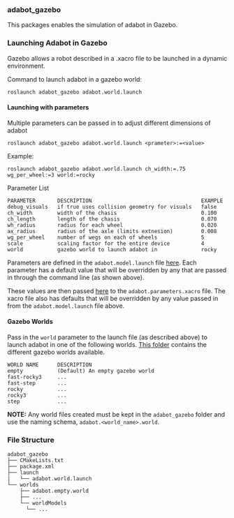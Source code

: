 ### adabot_gazebo

This packages enables the simulation of adabot in Gazebo.

### Launching Adabot in Gazebo
Gazebo allows a robot described in a .xacro file to be launched in a dynamic environment.

Command to launch adabot in a gazebo world:

`roslaunch adabot_gazebo adabot.world.launch`

#### Launching with parameters
Multiple parameters can be passed in to adjust different dimensions of adabot

`roslaunch adabot_gazebo adabot.world.launch <prameter>:=<value>`

Example:

`roslaunch adabot_gazebo adabot.world.launch ch_width:=.75 wg_per_wheel:=3 world:=rocky`

Parameter List
```
PARAMETER       DESCRIPTION                                   EXAMPLE
debug_visuals   if true uses collision geometry for visuals   false
ch_width        width of the chasis                           0.100
ch_length       length of the chasis                          0.070
wh_radius       radius for each wheel                         0.020
ax_radius       radius of the axle (limits extnesion)         0.008
wg_per_wheel    number of wegs on each of wheels              5
scale           scaling factor for the entire device          4
world           gazebo world to launch adabot in              rocky
```

Parameters are defined in the `adabot.model.launch` file [here](https://github.com/anthony-jclark/adabot/blob/master/adabot_description/launch/adabot.model.launch#L23-L35). Each parameter has a default value that will be overridden by any that are passed in through the command line (as shown above).

These values are then passed [here](https://github.com/anthony-jclark/adabot/blob/master/adabot_description/urdf/adabot.parameters.xacro#L8-L19) to the `adabot.parameters.xacro` file. The xacro file also has defaults that will be overridden by any value passed in from the `adabot.model.launch` file above.

#### Gazebo Worlds
Pass in the `world` parameter to the launch file (as described above) to launch adabot in one of the following worlds. [This folder](https://github.com/anthony-jclark/adabot/tree/master/adabot_gazebo/worlds) contains the different gazebo worlds available.
```
WORLD NAME      DESCRIPTION
empty           (Default) An empty gazebo world
fast-rocky3     ...
fast-step       ...
rocky           ...
rocky3          ...
step            ...
```

__NOTE:__ Any world files created must be kept in the `adabot_gazebo` folder and use the naming schema, `adabot.<world_name>.world`.

### File Structure
```
adabot_gazebo
├── CMakeLists.txt
├── package.xml
├── launch
|   └── adabot.world.launch
└── worlds
    ├── adabot.empty.world
    ├── ...
    └── worldModels
      └── ...
```

